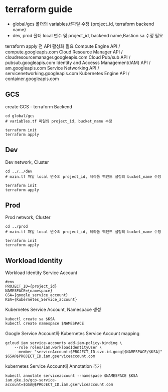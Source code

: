 # terraform guide
* global/gcs 폴더의 variables.tf파일 수정 {project_id, terraform backend name}
* dev, prod 폴더 local 변수 및 project_id, backend name,Bastion sa 수정 필요

terraform apply 전 API 활성화 필요
Compute Engine API / compute.googleapis.com
Cloud Resource Manager API / cloudresourcemanager.googleapis.com
Cloud Pub/sub API / pubsub.googleapis.com
Identity and Accesss Management(IAM) API / am.googleapis.com
Service Networking API / servicenetworking.googleapis.com
Kubernetes Engine API / container.googleapis.com


## GCS
create GCS - terraform Backend

```
cd global/gcs
# variables.tf 파일의 project_id, bucket_name 수정

terraform init
terraform apply
```

## Dev
Dev network, Cluster
```
cd ../../dev
# main.tf 파일 local 변수의 project_id, 테라폼 백엔드 설정의 bucket_name 수정

terraform init
terraform apply
```

## Prod
Prod network, Cluster
```
cd ../prod
# main.tf 파일 local 변수의 project_id, 테라폼 백엔드 설정의 bucket_name 수정

terraform init
terraform apply
```

## Workload Identity
Workload Identity Service Account
```
#env
PROJECT_ID={project_id}
NAMESPACE={namespace}
GSA={google_service_account}
KSA={Kubernetes_Service_account}
```
Kubernetes Service Account, Namespace 생성
```
kubectl create sa $KSA
kubectl create namespace $NAMESPACE
```
Google Service Account와 Kubernetes Service Account mapping
```
gcloud iam service-accounts add-iam-policy-binding \
    --role roles/iam.workloadIdentityUser \
    --member "serviceAccount:$PROJECT_ID.svc.id.goog[$NAMESPACE/$KSA]" $GSA@$PROJECT_ID.iam.gserviceaccount.com
```
kubernetes Service Account에 Annotation 추가
```
kubectl annotate serviceaccount --namespace $NAMESPACE $KSA iam.gke.io/gcp-service-account=$GSA@$PROJECT_ID.iam.gserviceaccount.com
```
